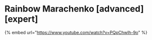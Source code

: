 # Rainbow Marachenko \[advanced] \[expert]

{% embed url="https://www.youtube.com/watch?v=PQpChwIh-9o" %}
